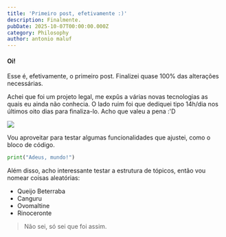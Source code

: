 ```yaml
---
title: 'Primeiro post, efetivamente :)'
description: Finalmente.
pubDate: 2025-10-07T00:00:00.000Z
category: Philosophy
author: antonio maluf
---
```


#### Oi!

Esse é, efetivamente, o primeiro post. Finalizei quase 100% das alterações  necessárias. 

Achei que foi um projeto legal, me expûs a várias novas tecnologias as quais eu ainda não conhecia. O lado ruim foi que dediquei tipo 14h/dia nos últimos oito dias para finaliza-lo. Acho que valeu a pena :'D

![](/images/1.jpg)

Vou aproveitar para testar algumas funcionalidades que ajustei, como o bloco de código. 

```python
print("Adeus, mundo!")
```

Além disso, acho interessante testar a estrutura de tópicos, então vou nomear coisas aleatórias:

* Queijo
  Beterraba
* Canguru
* Ovomaltine
* Rinoceronte

> Não sei, só sei que foi assim.
